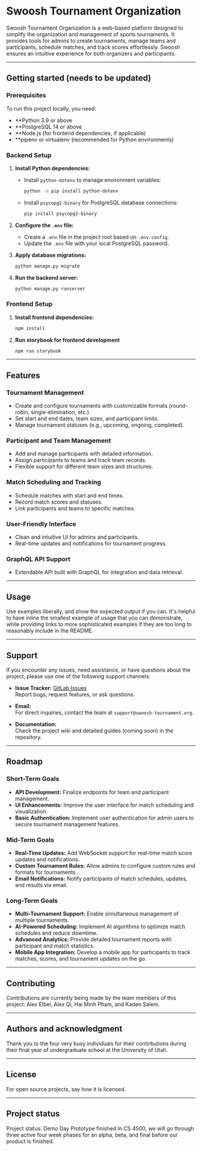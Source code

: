 # Swoosh Tournament Organization
Swoosh Tournament Organization is a web-based platform designed to simplify the organization and management of sports tournaments. It provides tools for admins to create tournaments, manage teams and participants, schedule matches, and track scores effortlessly. Swoosh ensures an intuitive experience for both organizers and participants.

---

## Getting started (needs to be updated)

### Prerequisites

To run this project locally, you need:

- **Python 3.9 or above
- **PostgreSQL 14 or above
- **Node.js (for frontend dependencies, if applicable)
- **pipenv or virtualenv (recommended for Python environments)

### Backend Setup

1. **Install Python dependencies:**

   - Install `python-dotenv` to manage environment variables:
     ```bash
     python -m pip install python-dotenv
     ```
   - Install `psycopg2-binary` for PostgreSQL database connections:
     ```bash
     pip install psycopg2-binary
     ```

2. **Configure the `.env` file:**

   - Create a `.env` file in the project root based on `.env.config`.
   - Update the `.env` file with your local PostgreSQL password.

3. **Apply database migrations:**

   ```bash
   python manage.py migrate
   ```

4. **Run the backend server:**

    ```bash
    python manage.py runserver
    ```

### Frontend Setup

1. **Install frontend dependencies:**
    ```bash
    npm install
    ```

2. **Run storybook for frontend development**
    ```bash
    npm run storybook
    ```

---

## Features

### Tournament Management
- Create and configure tournaments with customizable formats (round-robin, single-elimination, etc.).
- Set start and end dates, team sizes, and participant limits.
- Manage tournament statuses (e.g., upcoming, ongoing, completed).

### Participant and Team Management
- Add and manage participants with detailed information.
- Assign participants to teams and track team records.
- Flexible support for different team sizes and structures.

### Match Scheduling and Tracking
- Schedule matches with start and end times.
- Record match scores and statuses.
- Link participants and teams to specific matches.

### User-Friendly Interface
- Clean and intuitive UI for admins and participants.
- Real-time updates and notifications for tournament progress.

### GraphQL API Support
- Extendable API built with GraphQL for integration and data retrieval.

---

## Usage
Use examples liberally, and show the expected output if you can. It's helpful to have inline the smallest example of usage that you can demonstrate, while providing links to more sophisticated examples if they are too long to reasonably include in the README.

---

## Support

If you encounter any issues, need assistance, or have questions about the project, please use one of the following support channels:

- **Issue Tracker:** [GitLab Issues](https://capstone.cs.utah.edu/swoosh-tournament-organization/swoosh-tournament-organization/-/issues)  
  Report bugs, request features, or ask questions.
  
- **Email:**  
  For direct inquiries, contact the team at `support@swoosh-tournament.org`.

- **Documentation:**  
  Check the project wiki and detailed guides (coming soon) in the repository.

---

## Roadmap

### Short-Term Goals
- **API Development:** Finalize endpoints for team and participant management.
- **UI Enhancements:** Improve the user interface for match scheduling and visualization.
- **Basic Authentication:** Implement user authentication for admin users to secure tournament management features.

### Mid-Term Goals
- **Real-Time Updates:** Add WebSocket support for real-time match score updates and notifications.
- **Custom Tournament Rules:** Allow admins to configure custom rules and formats for tournaments.
- **Email Notifications:** Notify participants of match schedules, updates, and results via email.

### Long-Term Goals
- **Multi-Tournament Support:** Enable simultaneous management of multiple tournaments.
- **AI-Powered Scheduling:** Implement AI algorithms to optimize match schedules and reduce downtime.
- **Advanced Analytics:** Provide detailed tournament reports with participant and match statistics.
- **Mobile App Integration:** Develop a mobile app for participants to track matches, scores, and tournament updates on the go.

---

## Contributing
Contributions are currently being made by the team members of this project: Alex Elbel, Alex Qi, Hai Minh Pham, and Kaden Salem.

---

## Authors and acknowledgment
Thank you to the four very busy individuals for their contirbutions during their final year of undergraduate school at the University of Utah.

---

## License
For open source projects, say how it is licensed.

---

## Project status
Project status: Demo Day Prototype finished
In CS 4500, we will go through three active four week phases for an alpha, beta, and final before our product is finished. 